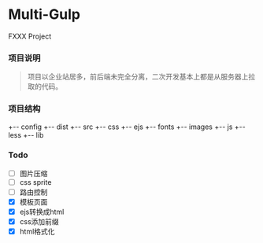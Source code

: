 # Multi-Gulp
FXXX Project

### 项目说明

> 项目以企业站居多，前后端未完全分离，二次开发基本上都是从服务器上拉取的代码。

### 项目结构

+-- config
+-- dist
+-- src
	+-- css
	+-- ejs
	+-- fonts
	+-- images
	+-- js
	+-- less
	+-- lib

### Todo

- [ ] 图片压缩
- [ ] css sprite
- [ ] 路由控制
- [x] 模板页面
- [x] ejs转换成html
- [x] css添加前缀
- [x] html格式化
